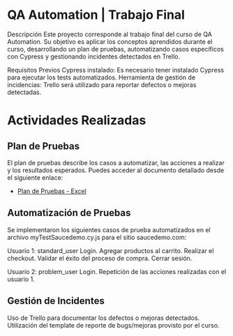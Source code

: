 # QA Automation | Trabajo Final

Descripción
Este proyecto corresponde al trabajo final del curso de QA Automation. Su objetivo es aplicar los conceptos aprendidos durante el curso, desarrollando un plan de pruebas, automatizando casos específicos con Cypress y gestionando incidentes detectados en Trello.

Requisitos Previos
Cypress instalado: Es necesario tener instalado Cypress para ejecutar los tests automatizados.
Herramienta de gestión de incidencias: Trello será utilizado para reportar defectos o mejoras detectadas.

# Actividades Realizadas

## Plan de Pruebas  
El plan de pruebas describe los casos a automatizar, las acciones a realizar y los resultados esperados. Puedes acceder al documento detallado desde el siguiente enlace:  
- [Plan de Pruebas - Excel](https://docs.google.com/spreadsheets/d/18J58DFD9bDtqzA9eknBB6JO8qrG_eQl8/edit?usp=sharing&ouid=103850394186257193764&rtpof=true&sd=true)  

## Automatización de Pruebas

Se implementaron los siguientes casos de prueba automatizados en el archivo myTestSaucedemo.cy.js para el sitio saucedemo.com:

Usuario 1: standard_user
Login.
Agregar productos al carrito.
Realizar el checkout.
Validar el éxito del proceso de compra.
Cerrar sesión.

Usuario 2: problem_user
Login.
Repetición de las acciones realizadas con el usuario 1.

## Gestión de Incidentes

Uso de Trello para documentar los defectos o mejoras detectados.
Utilización del template de reporte de bugs/mejoras provisto por el curso.

